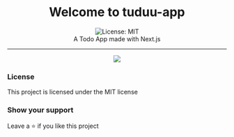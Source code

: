 <div align="center">
<h1 align="center">Welcome to tuduu-app</h1>
<img alt="License: MIT" src="https://img.shields.io/badge/License-MIT-blue.svg" /><br>
A Todo App made with Next.js
</div>

***
<div align="center">
    <img src="giphy.gif">
</div>


### License
This project is licensed under the MIT license
### Show your support
Leave a ⭐ if you like this project

